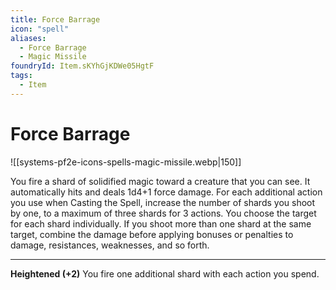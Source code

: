 ```yaml
---
title: Force Barrage
icon: "spell"
aliases:
  - Force Barrage
  - Magic Missile
foundryId: Item.sKYhGjKDWe05HgtF
tags:
  - Item
---
```


# Force Barrage
![[systems-pf2e-icons-spells-magic-missile.webp|150]]

You fire a shard of solidified magic toward a creature that you can see. It automatically hits and deals 1d4+1 force damage. For each additional action you use when Casting the Spell, increase the number of shards you shoot by one, to a maximum of three shards for 3 actions. You choose the target for each shard individually. If you shoot more than one shard at the same target, combine the damage before applying bonuses or penalties to damage, resistances, weaknesses, and so forth.

* * *

**Heightened (+2)** You fire one additional shard with each action you spend.
